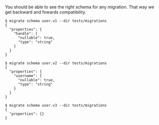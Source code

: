 You should be able to see the right schema for any migration. That way we get backward and fowards compatibility.

```console
$ migrate schema user.v1 --dir tests/migrations
{
  "properties": {
    "handle": {
      "nullable": true,
      "type": "string"
    }
  }
}
```

```console
$ migrate schema user.v2 --dir tests/migrations
{
  "properties": {
    "username": {
      "nullable": true,
      "type": "string"
    }
  }
}
```

```console
$ migrate schema user.v3 --dir tests/migrations
{
  "properties": {}
}
```
